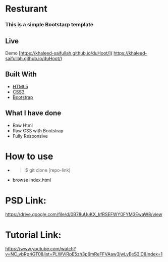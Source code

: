 
# Resturant

### This is a simple Bootstarp template


## Live
Demo [https://khaleed-saifullah.github.io/duHoot/]( https://khaleed-saifullah.github.io/duHoot/)


## Built With

* [HTML5](https://developer.mozilla.org/en-US/docs/Web/Guide/HTML/HTML5)
* [CSS3](https://developer.mozilla.org/en-US/docs/Web/CSS/CSS3)
* [Bootstrap](https://getbootstrap.com/docs/4.2/getting-started/introduction/)

## What I have done

* Raw Html
* Raw CSS with Bootstrap
* Fully Responsive

# How to use
* >$ git clone [repo-link]
* browse index.html


# PSD Link:

https://drive.google.com/file/d/0B78uUuKX_kfRSEFWY0FYM3EwaW8/view

# Tutorial Link:

https://www.youtube.com/watch?v=NC_vbRp4GT0&list=PLWViRpE5zh3p6mReFFVAaw3jwLvEeS3lC&index=1



